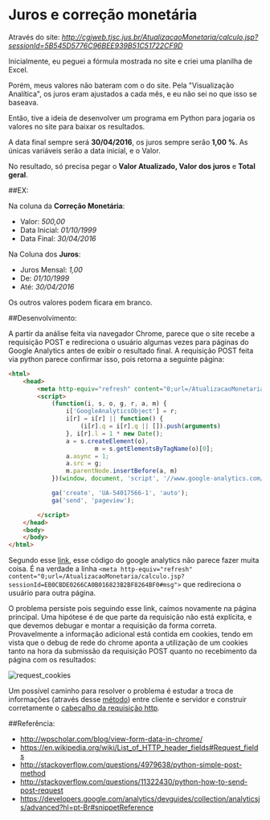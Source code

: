 # Juros e correção monetária

Através do site: *http://cgjweb.tjsc.jus.br/AtualizacaoMonetaria/calculo.jsp?sessionId=5B545D5776C96BEE939B51C51722CF9D*


Inicialmente, eu peguei a fórmula mostrada no site e criei uma planilha de Excel.

Porém, meus valores não bateram com o do site. Pela "Visualização Analítica", os juros eram ajustados a cada mês, e eu não sei no que isso se baseava.

Então, tive a ideia de desenvolver um programa em Python para jogaria os valores no site para baixar os resultados.

A data final sempre será **30/04/2016**, os juros sempre serão **1,00 %**. As únicas variáveis serão a data inicial, e o Valor.

No resultado, só precisa pegar o **Valor Atualizado, Valor dos juros** e **Total geral**.

##EX:

Na coluna da **Correção Monetária**:
  - Valor: *500,00*
  - Data Inicial: *01/10/1999*
  - Data Final: *30/04/2016*

Na Coluna dos **Juros**:
  - Juros Mensal: *1,00*
  - De: *01/10/1999*
  - Até: *30/04/2016*

Os outros valores podem ficara em branco.

##Desenvolvimento:

A partir da análise feita via navegador Chrome, parece que o site recebe a requisição POST e redireciona o usuário algumas vezes para páginas do Google Analytics antes de exibir o resultado final. A requisição POST feita via python parece confirmar isso, pois retorna a seguinte página: 

```html
<html>
    <head>
        <meta http-equiv="refresh" content="0;url=/AtualizacaoMonetaria/calculo.jsp?sessionId=EB0CBDE0266CA0B016823B2BF8264BF0#msg">
        <script>
            (function(i, s, o, g, r, a, m) {
                i['GoogleAnalyticsObject'] = r;
                i[r] = i[r] || function() {
                    (i[r].q = i[r].q || []).push(arguments)
                }, i[r].l = 1 * new Date();
                a = s.createElement(o),
                        m = s.getElementsByTagName(o)[0];
                a.async = 1;
                a.src = g;
                m.parentNode.insertBefore(a, m)
            })(window, document, 'script', '//www.google-analytics.com/analytics.js', 'ga');

            ga('create', 'UA-54017566-1', 'auto');
            ga('send', 'pageview');

        </script>
    </head>
    <body>
    </body>
</html>
```

Segundo esse [link](https://developers.google.com/analytics/devguides/collection/analyticsjs/advanced?hl=pt-Br#snippetReference), esse código do google analytics não parece fazer muita coisa.
É na verdade a linha `<meta http-equiv="refresh" content="0;url=/AtualizacaoMonetaria/calculo.jsp?sessionId=EB0CBDE0266CA0B016823B2BF8264BF0#msg">` que redireciona o usuário para outra página.

O problema persiste pois seguindo esse link, caímos novamente na página principal. Uma hipótese é de que parte da requisição não está explícita, e que devemos debugar e montar a requisição da forma correta.
Provavelmente a informação adicional está contida em cookies, tendo em vista que o debug de rede do chrome aponta a utilização de um cookies tanto na hora da submissão da requisição POST quanto no recebimento da página com os resultados:

![request_cookies](http://i.imgur.com/xTNlgxR.png)

Um possível caminho para resolver o problema é estudar a troca de informações (através desse [método](http://wpscholar.com/blog/view-form-data-in-chrome/)) entre cliente e servidor e construir corretamente o [cabeçalho da requisição http](https://en.wikipedia.org/wiki/List_of_HTTP_header_fields#Request_fields).

##Referência:

- http://wpscholar.com/blog/view-form-data-in-chrome/
- https://en.wikipedia.org/wiki/List_of_HTTP_header_fields#Request_fields
- http://stackoverflow.com/questions/4979638/python-simple-post-method
- http://stackoverflow.com/questions/11322430/python-how-to-send-post-request
- https://developers.google.com/analytics/devguides/collection/analyticsjs/advanced?hl=pt-Br#snippetReference
